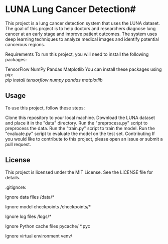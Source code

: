 # LUNA Lung Cancer Detection#

This project is a lung cancer detection system that uses the LUNA dataset. The goal of this project is to help doctors and researchers diagnose lung cancer at an early stage and improve patient outcomes. The system uses deep learning techniques to analyze medical images and identify potential cancerous regions.

Requirements
To run this project, you will need to install the following packages:

TensorFlow
NumPy
Pandas
Matplotlib
You can install these packages using pip:<br>
<i>pip install tensorflow numpy pandas matplotlib</i>


## Usage  <br>
To use this project, follow these steps:

Clone this repository to your local machine.
Download the LUNA dataset and place it in the "data" directory.
Run the "preprocess.py" script to preprocess the data.
Run the "train.py" script to train the model.
Run the "evaluate.py" script to evaluate the model on the test set.
Contributing
If you would like to contribute to this project, please open an issue or submit a pull request.

## License
This project is licensed under the MIT License. See the LICENSE file for details.

.gitignore:

Ignore data files
/data/*

Ignore model checkpoints
/checkpoints/*

Ignore log files
/logs/*

Ignore Python cache files
pycache/
*.pyc

Ignore virtual environment
venv/
